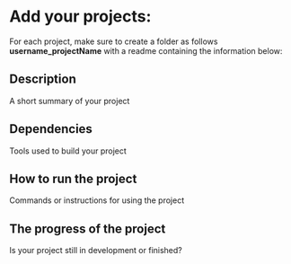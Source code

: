 # Add your projects:

For each project, make sure to create a folder as follows **username_projectName** with a readme containing the information below:

## Description

A short summary of your project

## Dependencies

Tools used to build your project

## How to run the project

Commands or instructions for using the project

## The progress of the project

Is your project still in development or finished?
